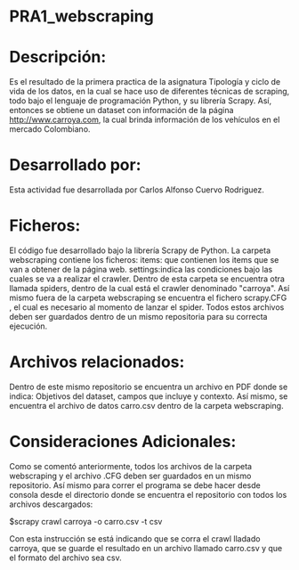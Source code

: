 # PRA1_webscraping
# Descripción:
Es el resultado de la primera practica de la asignatura Tipología y ciclo de vida de los datos, en la cual se hace uso de diferentes técnicas de scraping, todo bajo el lenguaje de programación Python, y su librería Scrapy. Así, entonces se obtiene un dataset con información de la página http://www.carroya.com, la cual brinda información de los vehículos en el mercado Colombiano.

# Desarrollado por:
Esta actividad fue desarrollada por Carlos Alfonso Cuervo Rodriguez.

# Ficheros:
El código fue desarrollado bajo la librería Scrapy de Python.
La carpeta webscraping contiene los ficheros: items: que contienen los items que se van a obtener de la página web. settings:indica las condiciones bajo las cuales se va a realizar el crawler. Dentro de esta carpeta se encuentra otra llamada spiders, dentro de la cual está el crawler denominado "carroya".
Así mismo fuera de la carpeta webscraping se encuentra el fichero scrapy.CFG , el cual es necesario al momento de lanzar el spider.
Todos estos archivos deben ser guardados dentro de un mismo repositoria para su correcta ejecución.

# Archivos relacionados:
Dentro de este mismo repositorio se encuentra un archivo en PDF donde se indica: Objetivos del dataset, campos que incluye y contexto. Así mismo, se encuentra el archivo de datos carro.csv dentro de la carpeta webscraping.

# Consideraciones Adicionales:
Como se comentó anteriormente, todos los archivos de la carpeta webscraping y el archivo .CFG deben ser guardados en un mismo repositorio. Así mismo para correr el programa se debe hacer desde consola desde el directorio donde se encuentra el repositorio con todos los archivos descargados: 

$scrapy crawl carroya -o carro.csv -t csv

Con esta instrucción se está indicando que se corra el crawl lladado carroya, que se guarde el resultado en un archivo llamado carro.csv y que el formato del archivo sea csv.
